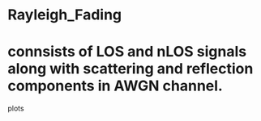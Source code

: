 # Rayleigh_Fading


# connsists of LOS and nLOS signals along with scattering and reflection components in AWGN channel.

plots
